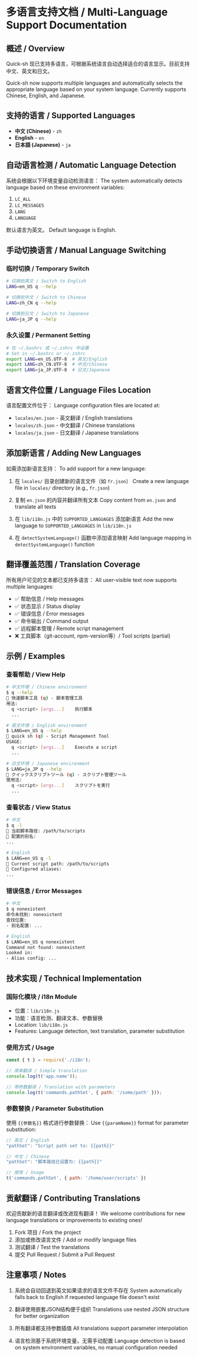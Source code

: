 # 多语言支持文档 / Multi-Language Support Documentation

## 概述 / Overview

Quick-sh 现已支持多语言，可根据系统语言自动选择适合的语言显示。目前支持中文、英文和日文。

Quick-sh now supports multiple languages and automatically selects the appropriate language based on your system language. Currently supports Chinese, English, and Japanese.

## 支持的语言 / Supported Languages

- **中文 (Chinese)** - `zh`
- **English** - `en` 
- **日本語 (Japanese)** - `ja`

## 自动语言检测 / Automatic Language Detection

系统会根据以下环境变量自动检测语言：
The system automatically detects language based on these environment variables:

1. `LC_ALL`
2. `LC_MESSAGES` 
3. `LANG`
4. `LANGUAGE`

默认语言为英文。
Default language is English.

## 手动切换语言 / Manual Language Switching

### 临时切换 / Temporary Switch

```bash
# 切换到英文 / Switch to English
LANG=en_US q --help

# 切换到中文 / Switch to Chinese  
LANG=zh_CN q --help

# 切换到日文 / Switch to Japanese
LANG=ja_JP q --help
```

### 永久设置 / Permanent Setting

```bash
# 在 ~/.bashrc 或 ~/.zshrc 中设置
# Set in ~/.bashrc or ~/.zshrc
export LANG=en_US.UTF-8  # 英文/English
export LANG=zh_CN.UTF-8  # 中文/Chinese
export LANG=ja_JP.UTF-8  # 日文/Japanese
```

## 语言文件位置 / Language Files Location

语言配置文件位于：
Language configuration files are located at:

- `locales/en.json` - 英文翻译 / English translations
- `locales/zh.json` - 中文翻译 / Chinese translations  
- `locales/ja.json` - 日文翻译 / Japanese translations

## 添加新语言 / Adding New Languages

如需添加新语言支持：
To add support for a new language:

1. 在 `locales/` 目录创建新的语言文件（如 `fr.json`）
   Create a new language file in `locales/` directory (e.g., `fr.json`)

2. 复制 `en.json` 的内容并翻译所有文本
   Copy content from `en.json` and translate all texts

3. 在 `lib/i18n.js` 中的 `SUPPORTED_LANGUAGES` 添加新语言
   Add the new language to `SUPPORTED_LANGUAGES` in `lib/i18n.js`

4. 在 `detectSystemLanguage()` 函数中添加语言映射
   Add language mapping in `detectSystemLanguage()` function

## 翻译覆盖范围 / Translation Coverage

所有用户可见的文本都已支持多语言：
All user-visible text now supports multiple languages:

- ✅ 帮助信息 / Help messages
- ✅ 状态显示 / Status display  
- ✅ 错误信息 / Error messages
- ✅ 命令输出 / Command output
- ✅ 远程脚本管理 / Remote script management
- ❌ 工具脚本（git-account, npm-version等）/ Tool scripts (partial)

## 示例 / Examples

### 查看帮助 / View Help

```bash
# 中文环境 / Chinese environment
$ q --help
🚀 快速脚本工具 (q) - 脚本管理工具
用法:
  q <script> [args...]    执行脚本
  ...

# 英文环境 / English environment  
$ LANG=en_US q --help
🚀 quick sh (q) - Script Management Tool
USAGE:
  q <script> [args...]    Execute a script
  ...

# 日文环境 / Japanese environment
$ LANG=ja_JP q --help  
🚀 クイックスクリプトツール (q) - スクリプト管理ツール
使用法:
  q <script> [args...]    スクリプトを実行
  ...
```

### 查看状态 / View Status

```bash
# 中文
$ q -l
📁 当前脚本路径: /path/to/scripts
🔗 配置的别名:
...

# English
$ LANG=en_US q -l
📁 Current script path: /path/to/scripts  
🔗 Configured aliases:
...
```

### 错误信息 / Error Messages

```bash
# 中文
$ q nonexistent
命令未找到: nonexistent
查找位置:
- 别名配置: ...

# English  
$ LANG=en_US q nonexistent
Command not found: nonexistent
Looked in:
- Alias config: ...
```

## 技术实现 / Technical Implementation

### 国际化模块 / i18n Module

- 位置：`lib/i18n.js`
- 功能：语言检测、翻译文本、参数替换
- Location: `lib/i18n.js`
- Features: Language detection, text translation, parameter substitution

### 使用方式 / Usage

```javascript
const { t } = require('./i18n');

// 简单翻译 / Simple translation
console.log(t('app.name'));

// 带参数翻译 / Translation with parameters
console.log(t('commands.pathSet', { path: '/some/path' }));
```

### 参数替换 / Parameter Substitution

使用 `{{参数名}}` 格式进行参数替换：
Use `{{paramName}}` format for parameter substitution:

```javascript
// 英文 / English
"pathSet": "Script path set to: {{path}}"

// 中文 / Chinese  
"pathSet": "脚本路径已设置为: {{path}}"

// 使用 / Usage
t('commands.pathSet', { path: '/home/user/scripts' })
```

## 贡献翻译 / Contributing Translations

欢迎贡献新的语言翻译或改进现有翻译！
We welcome contributions for new language translations or improvements to existing ones!

1. Fork 项目 / Fork the project
2. 添加或修改语言文件 / Add or modify language files
3. 测试翻译 / Test the translations
4. 提交 Pull Request / Submit a Pull Request

## 注意事项 / Notes

1. 系统会自动回退到英文如果请求的语言文件不存在
   System automatically falls back to English if requested language file doesn't exist

2. 翻译使用嵌套JSON结构便于组织
   Translations use nested JSON structure for better organization

3. 所有翻译都支持参数插值
   All translations support parameter interpolation

4. 语言检测基于系统环境变量，无需手动配置
   Language detection is based on system environment variables, no manual configuration needed 